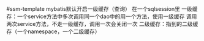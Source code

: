 #ssm-template
mybatis默认开启一级缓存（查询）
在一个sqlsession里
一级缓存：一个service方法中多次调用同一个dao中的用一个方法，使用一级缓存
调用两次service方法，不走一级缓存，调用一次会关闭一次
二级缓存：指到的二级缓存（一个namespace，一个二级缓存）